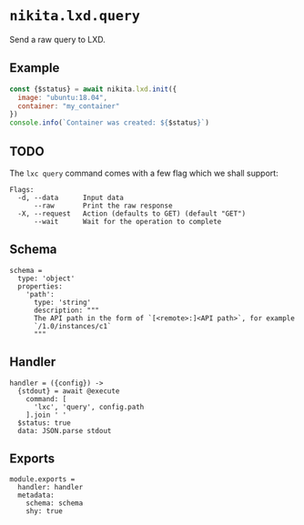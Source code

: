 
# `nikita.lxd.query`

Send a raw query to LXD.

## Example

```js
const {$status} = await nikita.lxd.init({
  image: "ubuntu:18.04",
  container: "my_container"
})
console.info(`Container was created: ${$status}`)
```

## TODO

The `lxc query` command comes with a few flag which we shall support:

```
Flags:
  -d, --data      Input data
      --raw       Print the raw response
  -X, --request   Action (defaults to GET) (default "GET")
      --wait      Wait for the operation to complete
```

## Schema

    schema =
      type: 'object'
      properties:
        'path':
          type: 'string'
          description: """
          The API path in the form of `[<remote>:]<API path>`, for example
          `/1.0/instances/c1`
          """

## Handler

    handler = ({config}) ->
      {stdout} = await @execute
        command: [
          'lxc', 'query', config.path
        ].join ' '
      $status: true
      data: JSON.parse stdout

## Exports

    module.exports =
      handler: handler
      metadata:
        schema: schema
        shy: true
